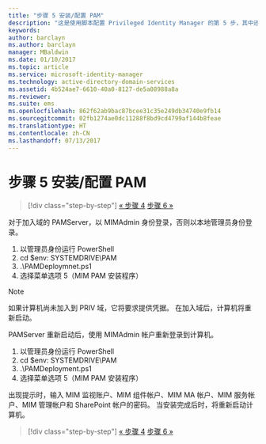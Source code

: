 ```yaml
---
title: "步骤 5 安装/配置 PAM"
description: "这是使用脚本配置 Privileged Identity Manager 的第 5 步，其中还介绍了在 PAM 服务器上进行部署的步骤。"
keywords: 
author: barclayn
ms.author: barclayn
manager: MBaldwin
ms.date: 01/10/2017
ms.topic: article
ms.service: microsoft-identity-manager
ms.technology: active-directory-domain-services
ms.assetid: 4b524ae7-6610-40a0-8127-de5a08988a8a
ms.reviewer: 
ms.suite: ems
ms.openlocfilehash: 862f62ab9bac87bcee31c35e249db34740e9fb14
ms.sourcegitcommit: 02fb1274ae0dc11288f8bd9cd4799af144b8feae
ms.translationtype: HT
ms.contentlocale: zh-CN
ms.lasthandoff: 07/13/2017
---
```

# <a name="step-5-installingconfiguring-pam"></a>步骤 5 安装/配置 PAM

>[!div class="step-by-step"]
[« 步骤 4](sp1-step4-configuring-sharepoint.md)
[步骤 6 »](sp1-step6-setup-pam-trust.md)

对于加入域的 PAMServer，以 MIMAdmin 身份登录，否则以本地管理员身份登录。
1. 以管理员身份运行 PowerShell
2. cd $env: SYSTEMDRIVE\PAM
3. .\PAMDeploymnet.ps1
4. 选择菜单选项 5（MIM PAM 安装程序）

>[!NOTE]
>如果计算机尚未加入到 PRIV 域，它将要求提供凭据。 在加入域后，计算机将重新启动。

PAMServer 重新启动后，使用 MIMAdmin 帐户重新登录到计算机。

1. 以管理员身份运行 PowerShell
2. cd $env: SYSTEMDRIVE\PAM
3. .\PAMDeployment.ps1
4. 选择菜单选项 5（MIM PAM 安装程序）

  出现提示时，输入 MIM 监视账户、MIM 组件帐户、MIM MA 帐户、MIM 服务帐户、MIM 管理帐户和 SharePoint 帐户的密码。
  当安装完成后时，将重新启动计算机。

>[!div class="step-by-step"]
[« 步骤 4](sp1-step4-configuring-sharepoint.md)
[步骤 6 »](sp1-step6-setup-pam-trust.md)
